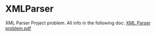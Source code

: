 # XMLParser
XML Parser Project problem.  All info in the following doc:
[XML Parser problem.pdf](https://github.com/dragosh45/XMLParser/files/10473037/XML.Parser.problem.pdf)
